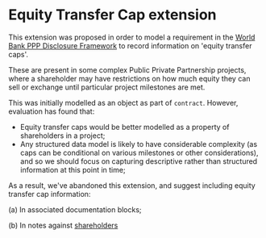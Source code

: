 # Equity Transfer Cap extension

This extension was proposed in order to model a requirement in the [World Bank PPP Disclosure Framework](http://pubdocs.worldbank.org/en/773541448296707678/Disclosure-in-PPPs-Framework.pdf) to record information on 'equity transfer caps'.

These are present in some complex Public Private Partnership projects, where a shareholder may have restrictions on how much equity they can sell or exchange until particular project milestones are met.

This was initially modelled as an object as part of ```contract```. However, evaluation has found that:

* Equity transfer caps would be better modelled as a property of shareholders in a project;
* Any structured data model is likely to have considerable complexity (as caps can be conditional on various milestones or other considerations), and so we should focus on capturing descriptive rather than structured information at this point in time;

As a result, we've abandoned this extension, and suggest including equity transfer cap information:

(a) In associated documentation blocks;

(b) In notes against [shareholders](https://github.com/open-contracting/ocds-shareholders-extension)
